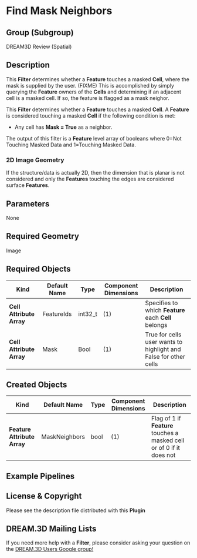 Find Mask Neighbors 
=============

## Group (Subgroup) ##

DREAM3D Review (Spatial)

## Description ##

This **Filter** determines whether a **Feature** touches a masked **Cell**, where the mask is supplied by the user. (FIXME) This is accomplished by simply querying the **Feature** owners of the **Cells** and determining if an adjacent cell is a masked cell. If so, the feature is flagged as a mask neighor.

This **Filter** determines whether a **Feature** touches a masked **Cell**. A **Feature** is considered touching a masked **Cell** if the following condition is met:

+ Any cell has **Mask = True** as a neighbor.

The output of this filter is a **Feature** level array of booleans where 0=Not Touching Masked Data and 1=Touching Masked Data.

### 2D Image Geometry ###

If the structure/data is actually 2D, then the dimension that is planar is not considered and only the **Features** touching the edges are considered surface **Features**.


## Parameters ##

None

## Required Geometry ##

Image

## Required Objects ##

| Kind | Default Name | Type | Component Dimensions | Description |
|------|--------------|------|----------------------|-------------|
| **Cell Attribute Array** | FeatureIds | int32_t | (1) | Specifies to which **Feature** each **Cell** belongs |
| **Cell Attribute Array** | Mask | Bool | (1) | True for cells user wants to highlight and False for other cells | 

## Created Objects ##

| Kind | Default Name | Type | Component Dimensions | Description |
|------|--------------|------|----------------------|-------------|
| **Feature Attribute Array** | MaskNeighbors | bool | (1) | Flag of 1 if **Feature** touches a masked cell or of 0 if it does not |

## Example Pipelines ##



## License & Copyright ##

Please see the description file distributed with this **Plugin**

## DREAM.3D Mailing Lists ##

If you need more help with a **Filter**, please consider asking your question on the [DREAM.3D Users Google group!](https://groups.google.com/forum/?hl=en#!forum/dream3d-users)


